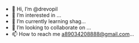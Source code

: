 - 👋 Hi, I’m @drevopil
- 👀 I’m interested in ...
- 🌱 I’m currently learning shag...
- 💞️ I’m looking to collaborate on ...
- 📫 How to reach me a89034208888@gmail.com...

<!---
drevopil/drevopil is a ✨ special ✨ repository because its `README.md` (this file) appears on your GitHub profile.
You can click the Preview link to take a look at your changes.
--->
